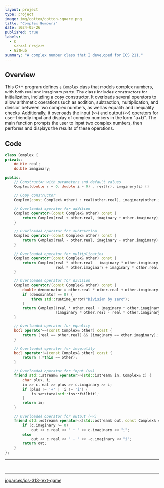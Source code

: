 ```yaml
---
layout: project
type: project
image: img/cotton/cotton-square.png
title: "Complex Numbers"
date: 2024-05-26
published: true
labels:
  - C
  - School Project
  - GitHub
summary: "A complex number class that I developed for ICS 211."
---
```


## Overview

This C++ program defines a `Complex` class that models complex numbers, with both real and imaginary parts. 
The class includes constructors for initialization, including a copy constructor. 
It overloads several operators to allow arithmetic operations such as addition, subtraction, multiplication, and division between two complex numbers, 
as well as equality and inequality checks. Additionally, it overloads the input (`>>`) and output (`<<`) 
operators for user-friendly input and display of complex numbers in the form "a+bi". The main function prompts the user to input two complex numbers, 
then performs and displays the results of these operations.

## Code

```cpp
class Complex {
private:
    double real;
    double imaginary;

public:
    // Constructor with parameters and default values
    Complex(double r = 0, double i = 0) : real(r), imaginary(i) {}

    // Copy constructor
    Complex(const Complex& other) : real(other.real), imaginary(other.imaginary) {}

    // Overloaded operator for addition
    Complex operator+(const Complex& other) const {
        return Complex(real + other.real, imaginary + other.imaginary);
    }

    // Overloaded operator for subtraction
    Complex operator-(const Complex& other) const {
        return Complex(real - other.real, imaginary - other.imaginary);
    }

    // Overloaded operator for multiplication
    Complex operator*(const Complex& other) const {
        return Complex(real * other.real - imaginary * other.imaginary, 
                       real * other.imaginary + imaginary * other.real);
    }

    // Overloaded operator for division
    Complex operator/(const Complex& other) const {
        double denominator = other.real * other.real + other.imaginary * other.imaginary;
        if (denominator == 0) {
            throw std::runtime_error("Division by zero");
        }
        return Complex((real * other.real + imaginary * other.imaginary) / denominator,
                       (imaginary * other.real - real * other.imaginary) / denominator);
    }

    // Overloaded operator for equality
    bool operator==(const Complex& other) const {
        return (real == other.real) && (imaginary == other.imaginary);
    }

    // Overloaded operator for inequality
    bool operator!=(const Complex& other) const {
        return !(*this == other);
    }

    // Overloaded operator for input (>>)
    friend std::istream& operator>>(std::istream& in, Complex& c) {
        char plus, i;
        in >> c.real >> plus >> c.imaginary >> i;
        if (plus != '+' || i != 'i') {
            in.setstate(std::ios::failbit);
        }
        return in;
    }

    // Overloaded operator for output (<<)
    friend std::ostream& operator<<(std::ostream& out, const Complex& c) {
        if (c.imaginary >= 0)
            out << c.real << " + " << c.imaginary << "i";
        else
            out << c.real << " - " << -c.imaginary << "i";
        return out;
    }
};
```
<hr>

<pre>

</pre>

<hr>

<a href="https://github.com/jogarces/ics-313-text-game">
  <i class="large github icon" style="font-size: 200px; width: 200px; height: 200px;"></i> jogarces/ics-313-text-game
</a>
